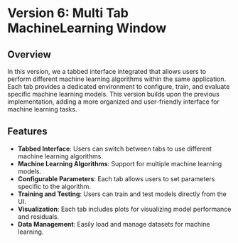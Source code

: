 # Version 6: Multi Tab MachineLearning Window

## Overview

In this version, we a tabbed interface integrated that allows users to perform different machine learning algorithms within the same application. Each tab provides a dedicated environment to configure, train, and evaluate specific machine learning models. This version builds upon the previous implementation, adding a more organized and user-friendly interface for machine learning tasks.

## Features

- **Tabbed Interface**: Users can switch between tabs to use different machine learning algorithms.
- **Machine Learning Algorithms**: Support for multiple machine learning models.
- **Configurable Parameters**: Each tab allows users to set parameters specific to the algorithm.
- **Training and Testing**: Users can train and test models directly from the UI.
- **Visualization**: Each tab includes plots for visualizing model performance and residuals.
- **Data Management**: Easily load and manage datasets for machine learning.
